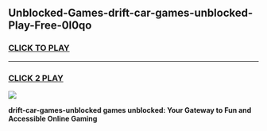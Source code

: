 
## Unblocked-Games-drift-car-games-unblocked-Play-Free-0l0qo
<h3>
<a href="https://premium76.site?title=drift-car-games-unblocked&ref=09A">CLICK TO PLAY</a></h3>
<hr>

<h3>
<a href="https://premium76.site?title=drift-car-games-unblocked&ref=09A">CLICK 2 PLAY</a>
  
</h3>

<a href="https://premium76.site?title=drift-car-games-unblocked&ref=09A"><img src="https://clearcache.store/games.png"></a>


**drift-car-games-unblocked games unblocked: Your Gateway to Fun and Accessible Online Gaming**
